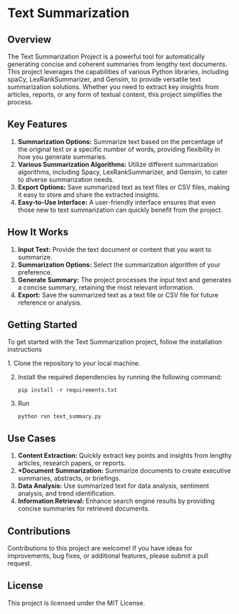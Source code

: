# Text Summarization

## Overview
<p>
  The Text Summarization Project is a powerful tool for automatically generating concise and coherent summaries from lengthy text documents. This project leverages the capabilities of various Python libraries, including spaCy, LexRankSummarizer, and Gensim, to provide versatile text summarization solutions. Whether you need to extract key insights from articles, reports, or any form of textual content, this project simplifies the process.
</p>

## Key Features
1. <b>Summarization Options:</b> Summarize text based on the percentage of the original text or a specific number of words, providing flexibility in how you generate summaries.
2. <b>Various Summarization Algorithms:</b> Utilize different summarization algorithms, including Spacy, LexRankSummarizer, and Gensim, to cater to diverse summarization needs.
3. <b>Export Options:</b> Save summarized text as text files or CSV files, making it easy to store and share the extracted insights.
4. <b>Easy-to-Use Interface:</b> A user-friendly interface ensures that even those new to text summarization can quickly benefit from the project.

## How It Works
1. <b>Input Text:</b> Provide the text document or content that you want to summarize.
2. <b>Summarization Options:</b> Select the summarization algorithm of your preference.
3. <b>Generate Summary:</b> The project processes the input text and generates a concise summary, retaining the most relevant information.
4. <b>Export:</b> Save the summarized text as a text file or CSV file for future reference or analysis.

## Getting Started
<p>To get started with the Text Summarization project, follow the installation instructions </p>
 1. Clone the repository to your local machine.

2. Install the required dependencies by running the following command:

    ```
    pip install -r requirements.txt
    ```
3. Run

    ```
    python run text_summary.py
    ```  

## Use Cases
1. <b>Content Extraction:</b> Quickly extract key points and insights from lengthy articles, research papers, or reports.
2. <b>*Document Summarization:</b> Summarize documents to create executive summaries, abstracts, or briefings.
3. <b>Data Analysis:</b> Use summarized text for data analysis, sentiment analysis, and trend identification.
4. <b>Information Retrieval:</b> Enhance search engine results by providing concise summaries for retrieved documents.

## Contributions
<p>Contributions to this project are welcome! If you have ideas for improvements, bug fixes, or additional features, please submit a pull request.</p>

## License
<p>This project is licensed under the MIT License.</p>

